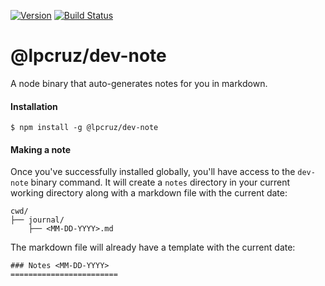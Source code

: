[![Version](https://img.shields.io/npm/v/@lpcruz/dev-note.svg)](https://npmjs.org/package/@lpcruz/dev-note)
[![Build Status](https://travis-ci.com/lpcruz/dev-note.svg?branch=master)](https://travis-ci.com/lpcruz/dev-note)
# @lpcruz/dev-note

A node binary that auto-generates notes for you in markdown. 

#### Installation

```
$ npm install -g @lpcruz/dev-note
```

#### Making a note

Once you've successfully installed globally, you'll have access to the `dev-note` binary command. It will create a `notes` directory in your current working directory along with a markdown file with the current date:

```
cwd/
├── journal/
    ├── <MM-DD-YYYY>.md
```

The markdown file will already have a template with the current date:

```
### Notes <MM-DD-YYYY>
========================
```
